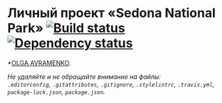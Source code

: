 # Личный проект «Sedona National Park» [![Build status][travis-image]][travis-url] [![Dependency status][dependency-image]][dependency-url]

*[OLGA AVRAMENKO](https://github.com/elismountain).

_Не удаляйте и не обращайте внимание на файлы:_<br>
_`.editorconfig`, `.gitattributes`, `.gitignore`, `.stylelintrc`, `.travis.yml`, `package-lock.json`, `package.json`._

[travis-image]: https://travis-ci.com/htmlacademy-adaptive/89110-mishka-20.svg?branch=master
[travis-url]: https://travis-ci.com/htmlacademy-adaptive/89110-mishka-20
[dependency-image]: https://david-dm.org/htmlacademy-adaptive/89110-mishka-20/dev-status.svg?style=flat-square
[dependency-url]: https://david-dm.org/htmlacademy-adaptive/89110-mishka-20?type=dev
